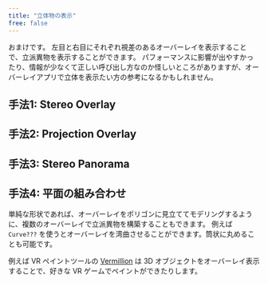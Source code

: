 ```yaml
---
title: "立体物の表示"
free: false
---
```


おまけです。
左目と右目にそれぞれ視差のあるオーバーレイを表示することで、立派異物を表示することができます。
パフォーマンスに影響が出やすかったり、情報が少なくて正しい呼び出し方なのか怪しいところがありますが、オーバーレイアプリで立体を表示たい方の参考になるかもしれません。

## 手法1: Stereo Overlay

## 手法2: Projection Overlay

## 手法3: Stereo Panorama

## 手法4: 平面の組み合わせ
単純な形状であれば、オーバーレイをポリゴンに見立ててモデリングするように、複数のオーバーレイで立派異物を構築することもできます。
例えば `Curve???` を使うとオーバーレイを湾曲させることができます。筒状に丸めることも可能です。

例えば VR ペイントツールの [Vermillion](https://store.steampowered.com/app/1608400/Vermillion__VR_Painting/) は 3D オブジェクトをオーバーレイ表示することで、好きな VR ゲームでペイントができたりします。